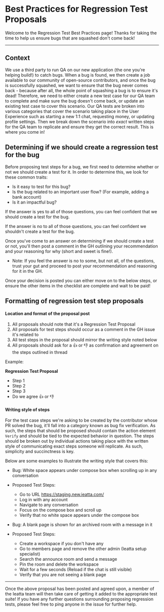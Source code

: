 # Best Practices for Regression Test Proposals

Welcome to the Regression Test Best Practices page! Thanks for taking the time to help us ensure bugs that are squashed don't come back!

---

## Context
We use a third party to run QA on our new application (the one you're helping build!) to catch bugs. When a bug is found, we then create a job available to our community of open-source contributors, and once the bug is successfully squashed, we want to ensure that the bug never comes back - because after all, the whole point of squashing a bug is to ensure it's dead! Therefore, we need to either create a new test case for our QA team to complete and make sure the bug doesn't come back, or update an existing test case to cover this scenario. Our QA tests are broken into various categories that cover the scenario taking place in the User Experience such as starting a new 1:1 chat, requesting money, or updating profile settings. Then we break down the scenario into _exact_ written steps for the QA team to replicate and ensure they get the correct result. This is where you come in!  

## Determining if we should create a regression test for the bug

Before proposing test steps for a bug, we first need to determine whether or not we should create a test for it. In order to determine this, we look for these common traits:
- Is it easy to test for this bug?  
- Is the bug related to an important user flow? (For example, adding a bank account)
- Is it an impactful bug?

If the answer is yes to all of those questions, you can feel confident that we should create a test for the bug.

If the answer is no to all of those questions, you can feel confident we shouldn't create a test for the bug. 

Once you've come to an answer on determining if we should create a test or not, you'll then post a comment in the GH outlining your recommendation and your reasoning for why (short and sweet is fine!). 
- Note: If you feel the answer is no to some, but not all, of the questions, trust your gut and proceed to post your recommendation and reasoning for it in the GH.

Once your decision is posted you can either move on to the below steps, or ensure the other items in the checklist are complete and wait to be paid!

## Formatting of regression test step proposals

#### Location and format of the proposal post
1. All proposals should note that it's a Regression Test Proposal
2. All proposals for test steps should occur as a comment in the GH issue it's related to
3. All test steps in the proposal should mirror the writing style noted below  
4. All proposals should ask for a 👍 or 👎 as confirmation and agreement on the steps outlined in thread

Example: 

**Regression Test Proposal**
  - Step 1
  - Step 2
  - Step 3
  - Do we agree 👍 or 👎

#### Writing style of steps
For the test case steps we're asking to be created by the contributor whose PR solved the bug, it'll fall into a category known as bug fix verification. As such, the steps that should be proposed should contain the action element `Verify` and should be tied to the expected behavior in question. 
The steps should be broken out by individual actions taking place with the written style of communicating exact steps someone will replicate. As such, simplicity and succinctness is key. 

Below are some examples to illustrate the writing style that covers this:
- Bug: White space appears under compose box when scrolling up in any conversation
- Proposed Test Steps:
  - Go to URL https://staging.new.ieatta.com/
  - Log in with any account
  - Navigate to any conversation
  - Focus on the compose box and scroll up
  - Verify that no white space appears under the compose box


- Bug: A blank page is shown for an archived room with a message in it
- Proposed Test Steps:
  - Create a workspace if you don't have any
  - Go to members page and remove the other admin (Ieatta setup specialist)
  - Search the announce room and send a message
  - Pin the room and delete the workspace
  - Wait for a few seconds (Reload if the chat is still visible)
  - Verify that you are not seeing a blank page

---

Once the above proposal has been posted and agreed upon, a member of the Ieatta team will then take care of getting it added to the appropriate test suite! If you have any further questions surrounding proposing regression tests, please feel free to ping anyone in the issue for further help. 

